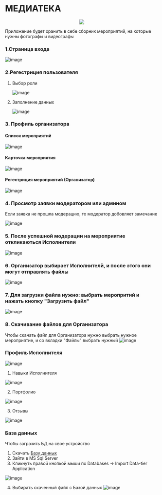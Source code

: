 # МЕДИАТЕКА
<p align="center">
   <img src="https://github.com/user-attachments/assets/c0d0ea21-3048-44f0-86f0-bc05e0827c8f"/>
</p>
Приложение будет хранить в себе сборник мероприятий, на которые нужны фотографы и видеографы

### 1.Страница входа 
![image](https://github.com/user-attachments/assets/2bcc7b7e-0e86-4c9e-b216-3328b87a6257)

### 2.Регестриция пользователя
1. Выбор роли

   ![image](https://github.com/user-attachments/assets/f35dc94f-64c0-4a15-a878-580e43017273)

2. Заполнение данных

   ![image](https://github.com/user-attachments/assets/a8f1651c-d730-40dc-8338-443dc992c62d)

### 3. Профиль организатора
   #### Список мероприятий

   ![image](https://github.com/user-attachments/assets/546fe444-2cb9-4fe2-b231-98ea3d56afca)

   #### Карточка мероприятия

   ![image](https://github.com/user-attachments/assets/a146f129-35c3-4ec6-b398-461a06634c1a)

   #### Регестриция мероприятий (Организатор)
   
   ![image](https://github.com/user-attachments/assets/e5d6604b-29bb-4cc1-adb6-6529fb1a61bb)

### 4. Просмотр заявки модератором или админом
Если заявка не прошла модерацию, то модератор добовляет замечание

![image](https://github.com/user-attachments/assets/eeebf7f1-124c-4bcb-bfcc-c9c951c5413d)

### 5. После успешной модерации на мероприятие откликаються Исполнители
![image](https://github.com/user-attachments/assets/b38c2b23-09cd-4085-aeee-b2b70cd255af)

### 6. Организатор выбирает Исполнителй, и после этого они могут отправлять файлы
![image](https://github.com/user-attachments/assets/9534e91c-37f9-4f74-b006-ca8059a524a4)

### 7. Для загрузки файла нужно: выбрать меропритий и нажать кнопку "Загрузить файл"
![image](https://github.com/user-attachments/assets/8426c876-f85f-4ddd-8238-7fef9e871d13)

### 8. Скачивание файлов для Организатора
Чтобы скачать файл для Организатора нужно выбрать нужное мероприятие, и со вкладки "Файлы" выбрать нужный
![image](https://github.com/user-attachments/assets/1f651ba6-fd36-4127-a4db-ba1f7b0f3e95)

### Профиль Исполнителя
![image](https://github.com/user-attachments/assets/20868e35-485f-49cc-ab5e-68798c43ca8c)
  
   1. Навыки Исполнителя

![image](https://github.com/user-attachments/assets/033f2ddb-3f34-49af-94ce-6b4343a083bb)

   2. Портфолио

![image](https://github.com/user-attachments/assets/506dccfc-32a3-4815-90a5-fa38bcda67bb)

   3. Отзывы

![image](https://github.com/user-attachments/assets/4da2edaa-9c73-48c2-9a29-9ee7afcdb820)

### База данных
Чтобы загразить БД на свое устройство 
1. Скачать [Базу данных](https://github.com/aidarmar123/Mediateka/blob/master/DataBase.bacpac)
2. Зайти в MS Sql Server
3. Кликнуть правой кнопкой мыши по Databases -> Import Data-tier Application
   
![image](https://github.com/user-attachments/assets/f1b75e35-31d2-4f09-93e8-78a347a680f3)

4. Выбирать скаченный файл с Базой данных
![image](https://github.com/user-attachments/assets/c422cb12-ba1f-4206-ad18-b53d6b547579)

